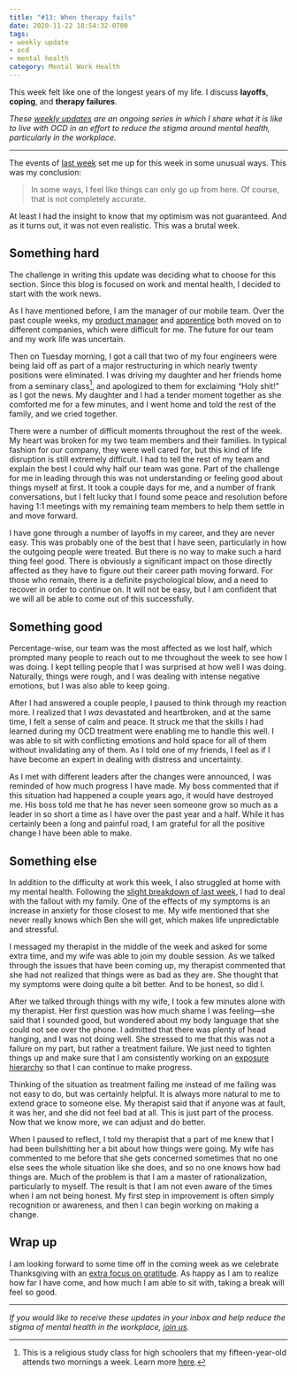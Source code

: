 ```yaml
---
title: "#13: When therapy fails"
date: 2020-11-22 18:54:32-0700
tags:
- weekly update
- ocd
- mental health
category: Mental Work Health
---
```


This week felt like one of the longest years of my life. I discuss **layoffs**, **coping**, and **therapy failures**.

_These [weekly updates](https://bennorris.com/tags/weekly-update/) are an ongoing series in which I share what it is like to live with OCD in an effort to reduce the stigma around mental health, particularly in the workplace._

***

The events of [last week](https://bennorris.com/2020/11/16/a-slight-breakdown) set me up for this week in some unusual ways. This was my conclusion:

> In some ways, I feel like things can only go up from here. Of course, that is not completely accurate.

At least I had the insight to know that my optimism was not guaranteed. And as it turns out, it was not even realistic. This was a brutal week.


## Something hard

The challenge in writing this update was deciding what to choose for this section. Since this blog is focused on work and mental health, I decided to start with the work news.

As I have mentioned before, I am the manager of our mobile team. Over the past couple weeks, my [product manager](https://bennorris.com/2020/11/09/human-or-robot) and [apprentice](https://bennorris.com/2020/11/02/loss-and-uncertainty) both moved on to different companies, which were difficult for me. The future for our team and my work life was uncertain.

Then on Tuesday morning, I got a call that two of my four engineers were being laid off as part of a major restructuring in which nearly twenty positions were eliminated. I was driving my daughter and her friends home from a seminary class[^1], and apologized to them for exclaiming “Holy shit!” as I got the news. My daughter and I had a tender moment together as she comforted me for a few minutes, and I went home and told the rest of the family, and we cried together.

There were a number of difficult moments throughout the rest of the week. My heart was broken for my two team members and their families. In typical fashion for our company, they were well cared for, but this kind of life disruption is still extremely difficult. I had to tell the rest of my team and explain the best I could why half our team was gone. Part of the challenge for me in leading through this was not understanding or feeling good about things myself at first. It took a couple days for me, and a number of frank conversations, but I felt lucky that I found some peace and resolution before having 1:1 meetings with my remaining team members to help them settle in and move forward.

I have gone through a number of layoffs in my career, and they are never easy. This was probably one of the best that I have seen, particularly in how the outgoing people were treated. But there is no way to make such a hard thing feel good. There is obviously a significant impact on those directly affected as they have to figure out their career path moving forward. For those who remain, there is a definite psychological blow, and a need to recover in order to continue on. It will not be easy, but I am confident that we will all be able to come out of this successfully.


## Something good

Percentage-wise, our team was the most affected as we lost half, which prompted many people to reach out to me throughout the week to see how I was doing. I kept telling people that I was surprised at how well I was doing. Naturally, things were rough, and I was dealing with intense negative emotions, but I was also able to keep going.

After I had answered a couple people, I paused to think through my reaction more. I realized that I _was_ devastated and heartbroken, and at the same time, I felt a sense of calm and peace. It struck me that the skills I had learned during my OCD treatment were enabling me to handle this well. I was able to sit with conflicting emotions and hold space for all of them without invalidating any of them. As I told one of my friends, I feel as if I have become an expert in dealing with distress and uncertainty.

As I met with different leaders after the changes were announced, I was reminded of how much progress I have made. My boss commented that if this situation had happened a couple years ago, it would have destroyed me. His boss told me that he has never seen someone grow so much as a leader in so short a time as I have over the past year and a half. While it has certainly been a long and painful road, I am grateful for all the positive change I have been able to make.


## Something else

In addition to the difficulty at work this week, I also struggled at home with my mental health. Following the [slight breakdown of last week](https://bennorris.com/2020/11/16/a-slight-breakdown), I had to deal with the fallout with my family. One of the effects of my symptoms is an increase in anxiety for those closest to me. My wife mentioned that she never really knows which Ben she will get, which makes life unpredictable and stressful.

I messaged my therapist in the middle of the week and asked for some extra time, and my wife was able to join my double session. As we talked through the issues that have been coming up, my therapist commented that she had not realized that things were as bad as they are. She thought that my symptoms were doing quite a bit better. And to be honest, so did I.

After we talked through things with my wife, I took a few minutes alone with my therapist. Her first question was how much shame I was feeling—she said that I sounded good, but wondered about my body language that she could not see over the phone. I admitted that there was plenty of head hanging, and I was not doing well. She stressed to me that this was not a failure on my part, but rather a treatment failure. We just need to tighten things up and make sure that I am consistently working on an [exposure hierarchy](https://en.wikipedia.org/wiki/Exposure_hierarchy) so that I can continue to make progress.

Thinking of the situation as treatment failing me instead of me failing was not easy to do, but was certainly helpful. It is always more natural to me to extend grace to someone else. My therapist said that if anyone was at fault, it was her, and she did not feel bad at all. This is just part of the process. Now that we know more, we can adjust and do better.

When I paused to reflect, I told my therapist that a part of me knew that I had been bullshitting her a bit about how things were going. My wife has commented to me before that she gets concerned sometimes that no one else sees the whole situation like she does, and so no one knows how bad things are. Much of the problem is that I am a master of rationalization, particularly to myself. The result is that I am not even aware of the times when I am not being honest. My first step in improvement is often simply recognition or awareness, and then I can begin working on making a change.


## Wrap up

I am looking forward to some time off in the coming week as we celebrate Thanksgiving with an [extra focus on gratitude](https://www.churchofjesuschrist.org/inspiration/the-story-behind-my-global-prayer-of-gratitude). As happy as I am to realize how far I have come, and how much I am able to sit with, taking a break will feel so good.

***

_If you would like to receive these updates in your inbox and help reduce the stigma of mental health in the workplace, [join us](https://bennorris.com/subscribe/mwh/)._


[^1]: This is a religious study class for high schoolers that my fifteen-year-old attends two mornings a week. Learn more [here](https://newsroom.churchofjesuschrist.org/topic/seminary).